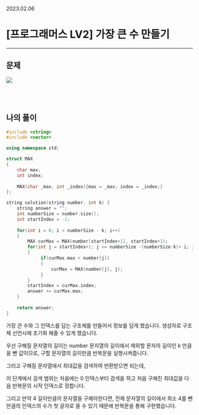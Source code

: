 2023.02.06

# __[프로그래머스 LV2] 가장 큰 수 만들기__


---- 

## __문제__

<img src = "https://user-images.githubusercontent.com/80774412/217002407-57c5c57a-e018-4da3-bd3b-faf1eba35838.PNG"></img>

<br><Br>

## __나의 풀이__

```c++
#include <string>
#include <vector>

using namespace std;

struct MAX
{
    char max;
    int index;
    
    MAX(char _max, int _index){max = _max; index = _index;}
};

string solution(string number, int k) {
    string answer = "";
    int numberSize = number.size();
    int startIndex = -1;
    
    for(int i = 0; i < numberSize - k; i++)
    {
        MAX curMax = MAX(number[startIndex+1], startIndex+1);
        for(int j = startIndex+1; j <= numberSize -(numberSize-k)+ i; j++)
        {
             if(curMax.max < number[j])
             {
                 curMax = MAX(number[j], j);
             }
        }
        startIndex = curMax.index;
        answer += curMax.max;
    }
    
    return answer;
}
```
가장 큰 수와 그 인덱스를 담는 구조체를 만들어서 정보를 담게 했습니다. 생성자로 구조체 선언시에 초기화 해줄 수 있게 했습니다.

우선 구해질 문자열의 길이는 number 문자열의 길이에서 제외할 문자의 길이인 k 만큼을 뺀 값이므로, 구할 문자열의 길이만큼 반복문을 실행시켜줍니다.

그리고 구해질 문자열에서 최대값을 검색하여 반환받으면 되는데,

이 단계에서 검색 범위는 처음에는 0 인덱스부터 검색을 하고 처음 구해진 최대값을 다음 반복문의 시작 인덱스로 정합니다.

그리고 만약 4 길이만큼의 문자열을 구해야한다면, 전체 문자열의 길이에서 최소 4를 뺀만큼의 인덱스의 수가 첫 글자로 올 수 있기 때문에 반복문을 통해 구현했습니다.

